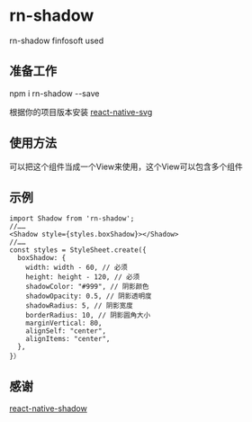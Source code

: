 # rn-shadow
rn-shadow finfosoft used
## 准备工作
npm i rn-shadow --save

根据你的项目版本安装 [react-native-svg](https://github.com/react-native-community/react-native-svg)

## 使用方法
可以把这个组件当成一个View来使用，这个View可以包含多个组件

## 示例
    import Shadow from 'rn-shadow';
    //……
    <Shadow style={styles.boxShadow}></Shadow>
    //……
    const styles = StyleSheet.create({
      boxShadow: {
        width: width - 60, // 必须
        height: height - 120, // 必须
        shadowColor: "#999", // 阴影颜色
        shadowOpacity: 0.5, // 阴影透明度
        shadowRadius: 5, // 阴影宽度
        borderRadius: 10, // 阴影圆角大小
        marginVertical: 80,
        alignSelf: "center",
        alignItems: "center",
      },
    }）
## 感谢 
[react-native-shadow](https://github.com/879479119/react-native-shadow)